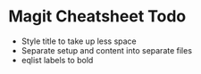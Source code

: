Magit Cheatsheet Todo
=====================

* Style title to take up less space
* Separate setup and content into separate files
* eqlist labels to bold
